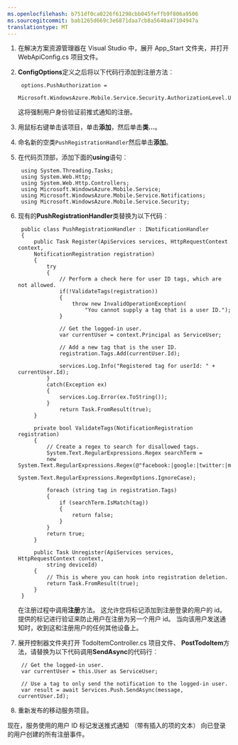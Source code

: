 ```yaml
---
ms.openlocfilehash: b751df0ca0226f61298cbb045feffb9f806a9506
ms.sourcegitcommit: bab1265d669c3e6871daa7cb8a5640a47104947a
translationtype: MT
---
```


1. 在解决方案资源管理器在 Visual Studio 中，展开 App_Start 文件夹，并打开 WebApiConfig.cs 项目文件。

2. **ConfigOptions**定义之后将以下代码行添加到注册方法︰

        options.PushAuthorization = 
            Microsoft.WindowsAzure.Mobile.Service.Security.AuthorizationLevel.User;
 
    这将强制用户身份验证前推式通知的注册。 

2. 用鼠标右键单击该项目，单击**添加**，然后单击**类...**。

3. 命名新的空类`PushRegistrationHandler`然后单击**添加**。

4. 在代码页顶部，添加下面的**using**语句︰

        using System.Threading.Tasks; 
        using System.Web.Http; 
        using System.Web.Http.Controllers; 
        using Microsoft.WindowsAzure.Mobile.Service; 
        using Microsoft.WindowsAzure.Mobile.Service.Notifications; 
        using Microsoft.WindowsAzure.Mobile.Service.Security; 

5. 现有的**PushRegistrationHandler**类替换为以下代码︰
 
        public class PushRegistrationHandler : INotificationHandler
        {
            public Task Register(ApiServices services, HttpRequestContext context,
            NotificationRegistration registration)
            {
                try
                {
                    // Perform a check here for user ID tags, which are not allowed.
                    if(!ValidateTags(registration))
                    {
                        throw new InvalidOperationException(
                            "You cannot supply a tag that is a user ID.");                    
                    }
    
                    // Get the logged-in user.
                    var currentUser = context.Principal as ServiceUser;
    
                    // Add a new tag that is the user ID.
                    registration.Tags.Add(currentUser.Id);
    
                    services.Log.Info("Registered tag for userId: " + currentUser.Id);
                }
                catch(Exception ex)
                {
                    services.Log.Error(ex.ToString());
                }
                    return Task.FromResult(true);
            }
    
            private bool ValidateTags(NotificationRegistration registration)
            {
                // Create a regex to search for disallowed tags.
                System.Text.RegularExpressions.Regex searchTerm =
                new System.Text.RegularExpressions.Regex(@"facebook:|google:|twitter:|microsoftaccount:",
                    System.Text.RegularExpressions.RegexOptions.IgnoreCase);
    
                foreach (string tag in registration.Tags)
                {
                    if (searchTerm.IsMatch(tag))
                    {
                        return false;
                    }
                }
                return true;
            }
        
            public Task Unregister(ApiServices services, HttpRequestContext context, 
                string deviceId)
            {
                // This is where you can hook into registration deletion.
                return Task.FromResult(true);
            }
        }

    在注册过程中调用**注册**方法。 这允许您将标记添加到注册登录的用户的 id。 提供的标记进行验证来防止用户在注册为另一个用户 id。 当向该用户发送通知时，收到这和注册用户的任何其他设备上。 

6. 展开控制器文件夹打开 TodoItemController.cs 项目文件、 **PostTodoItem**方法，请替换为以下代码调用**SendAsync**的代码行︰

        // Get the logged-in user.
        var currentUser = this.User as ServiceUser;
        
        // Use a tag to only send the notification to the logged-in user.
        var result = await Services.Push.SendAsync(message, currentUser.Id);

7. 重新发布的移动服务项目。

现在，服务使用的用户 ID 标记发送推式通知 （带有插入的项的文本） 向已登录的用户创建的所有注册事件。
 